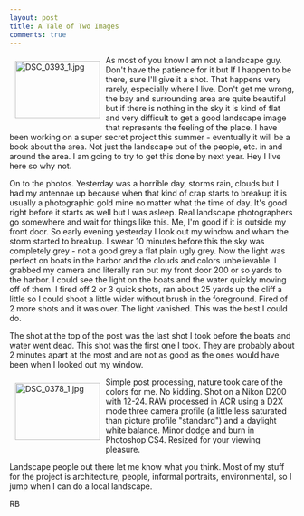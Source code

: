 ```yaml
---
layout: post
title: A Tale of Two Images
comments: true
---
```

<a rel="lightbox" href="/wp-content/uploads/2009/09/DSC_0393_1.jpg"><img title="DSC_0393_1.jpg" src="/wp-content/uploads/2009/09/.thumbs/.DSC_0393_1.jpg" border="0" alt="DSC_0393_1.jpg" hspace="10" vspace="10" width="150" height="101" align="left" /></a>As most of you know I am not a landscape guy. Don't have the patience for it but If I happen to be there, sure I'll give it a shot. That happens very rarely, especially where I live. Don't get me wrong, the bay and surrounding area are quite beautiful but if there is nothing in the sky it is kind of flat and very difficult to get a good landscape image that represents the feeling of the place. I have been working on a super secret project this summer - eventually it will be a book about the area. Not just the landscape but of the people, etc. in and around the area. I am going to try to get this done by next year. Hey I live here so why not.

On to the photos. Yesterday was a horrible day, storms rain, clouds but I had my antennae up because when that kind of crap starts to breakup it is usually a photographic gold mine no matter what the time of day. It's good right before it starts as well but I was asleep. Real landscape photographers go somewhere and wait for things like this. Me, I'm good if it is outside my front door. So early evening yesterday I look out my window and wham the storm started to breakup. I swear 10 minutes before this the sky was completely grey - not a good grey a flat plain ugly grey. Now the light was perfect on boats in the harbor and the clouds and colors unbelievable. I grabbed my camera and literally ran out my front door 200 or so yards to the harbor. I could see the light on the boats and the water quickly moving off of them. I fired off 2 or 3 quick shots, ran about 25 yards up the cliff a little so I could shoot a little wider without brush in the foreground. Fired of 2 more shots and it was over. The light vanished. This was the best I could do.

The shot at the top of the post was the last shot I took before the boats and water went dead. This shot was the first one I took. They are probably about 2 minutes apart at the most and are not as good as the ones would have been when I looked out my window.

<a rel="lightbox" href="/wp-content/uploads/2009/09/DSC_0378_1.jpg"><img title="DSC_0378_1.jpg" src="/wp-content/uploads/2009/09/.thumbs/.DSC_0378_1.jpg" border="0" alt="DSC_0378_1.jpg" hspace="10" vspace="10" width="150" height="101" align="left" /></a>

Simple post processing, nature took care of the colors for me. No kidding. Shot on a Nikon D200 with 12-24. RAW processed in ACR using a D2X mode three camera profile (a little less saturated than picture profile "standard") and a daylight white balance. Minor dodge and burn in Photoshop CS4. Resized for your viewing pleasure.

Landscape people out there let me know what you think. Most of my stuff for the project is architecture, people, informal portraits, environmental, so I jump when I can do a local landscape.

RB